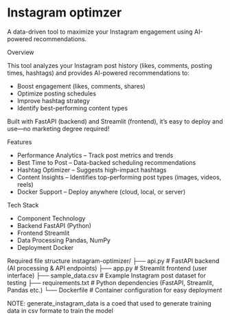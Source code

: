 # Instagram optimzer
A data-driven tool to maximize your Instagram engagement using AI-powered recommendations.

 Overview
 
This tool analyzes your Instagram post history (likes, comments, posting times, hashtags) and provides AI-powered recommendations to:
- Boost engagement (likes, comments, shares)
- Optimize posting schedules
- Improve hashtag strategy
- Identify best-performing content types

Built with FastAPI (backend) and Streamlit (frontend), it’s easy to deploy and use—no marketing degree required!

 Features
- Performance Analytics – Track post metrics and trends
- Best Time to Post – Data-backed scheduling recommendations
- Hashtag Optimizer – Suggests high-impact hashtags
- Content Insights – Identifies top-performing post types (images, videos, reels)
- Docker Support – Deploy anywhere (cloud, local, or server)

 Tech Stack
 
- Component	Technology
- Backend	FastAPI (Python)
- Frontend	Streamlit
- Data Processing	Pandas, NumPy
- Deployment	Docker

Required file structure
instagram-optimizer/
├── api.py            # FastAPI backend (AI processing & API endpoints)
├── app.py            # Streamlit frontend (user interface)
├── sample_data.csv   # Example Instagram post dataset for testing
├── requirements.txt  # Python dependencies (FastAPI, Streamlit, Pandas etc.)
└── Dockerfile        # Container configuration for easy deployment

NOTE: generate_instagram_data is a coed that used to generate training data in csv formate to train the model
